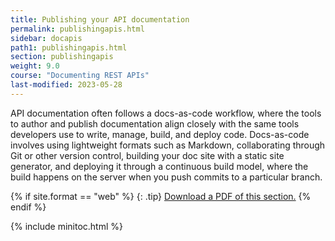 ```yaml
---
title: Publishing your API documentation
permalink: publishingapis.html
sidebar: docapis
path1: publishingapis.html
section: publishingapis
weight: 9.0
course: "Documenting REST APIs"
last-modified: 2023-05-28
---
```


API documentation often follows a docs-as-code workflow, where the tools to author and publish documentation align closely with the same tools developers use to write, manage, build, and deploy code. Docs-as-code involves using lightweight formats such as Markdown, collaborating through Git or other version control, building your doc site with a static site generator, and deploying it through a continuous build model, where the build happens on the server when you push commits to a particular branch.

{% if site.format == "web" %}
{: .tip}
<a class="noCrossRef" href="https://s3.us-west-1.wasabisys.com/learnapidoc-outputs/docapis_ten.pdf"><i class="fa fa-file-pdf-o"></i> Download a PDF of this section.</a>
{% endif %}

{% include minitoc.html %}
